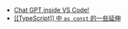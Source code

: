 - [Chat GPT inside VS Code!](https://marketplace.visualstudio.com/items?itemName=gencay.vscode-chatgpt)
- [[[TypeScript]] 中 `as const` 的一些延伸](https://twitter.com/mattpocockuk/status/1623262073244250112)